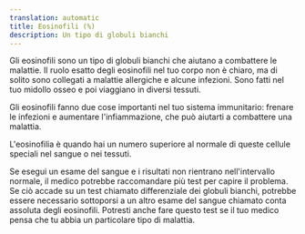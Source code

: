 ```yaml
---
translation: automatic
title: Eosinofili (%)
description: Un tipo di globuli bianchi
---
```


Gli eosinofili sono un tipo di globuli bianchi che aiutano a combattere le malattie. Il ruolo esatto degli eosinofili nel tuo corpo non è chiaro, ma di solito sono collegati a malattie allergiche e alcune infezioni. Sono fatti nel tuo midollo osseo e poi viaggiano in diversi tessuti.

Gli eosinofili fanno due cose importanti nel tuo sistema immunitario: frenare le infezioni e aumentare l'infiammazione, che può aiutarti a combattere una malattia.

L'eosinofilia è quando hai un numero superiore al normale di queste cellule speciali nel sangue o nei tessuti.

Se esegui un esame del sangue e i risultati non rientrano nell'intervallo normale, il medico potrebbe raccomandare più test per capire il problema. Se ciò accade su un test chiamato differenziale dei globuli bianchi, potrebbe essere necessario sottoporsi a un altro esame del sangue chiamato conta assoluta degli eosinofili. Potresti anche fare questo test se il tuo medico pensa che tu abbia un particolare tipo di malattia.
